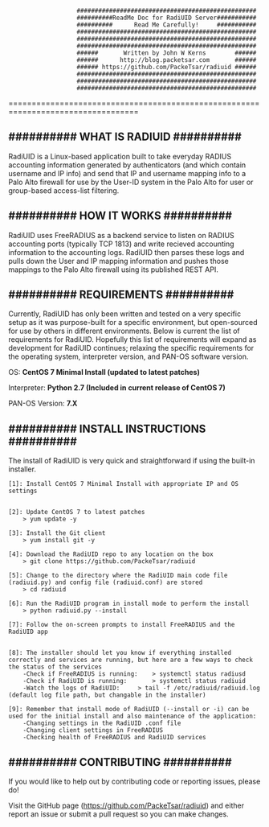                        ##################################################
                       ##########ReadMe Doc for RadiUID Server###########
                       ##########      Read Me Carefully!     ###########
                       ##################################################
                       ##################################################
                       ##################################################
                       ######       Written by John W Kerns        ######
                       ######      http://blog.packetsar.com       ######
                       ###### https://github.com/PackeTsar/radiuid ######
                       ##################################################
                       ##################################################
                       ##################################################
==================================================================================


##########   WHAT IS RADIUID   ##########
-----------------------------------------

RadiUID is a Linux-based application built to take everyday RADIUS accounting information generated by authenticators (and which contain username and IP info) and send that IP and username mapping info to a Palo Alto firewall for use by the User-ID system in the Palo Alto for user or group-based access-list filtering. 


##########   HOW IT WORKS   ##########
--------------------------------------

RadiUID uses FreeRADIUS as a backend service to listen on RADIUS accounting ports (typically TCP 1813) and write recieved accounting information to the accounting logs. RadiUID then parses these logs and pulls down the User and IP mapping information and pushes those mappings to the Palo Alto firewall using its published REST API.


##########   REQUIREMENTS   ##########
--------------------------------------

Currently, RadiUID has only been written and tested on a very specific setup as it was purpose-built for a specific environment, but open-sourced for use by others in different environments. Below is current the list of requirements for RadiUID. Hopefully this list of requirements will expand as development for RadiUID continues; relaxing the specific requirements for the operating system, interpreter version, and PAN-OS software version.

OS:			**CentOS 7 Minimal Install (updated to latest patches)**

Interpreter:		**Python 2.7 (Included in current release of CentOS 7)**

PAN-OS Version:		**7.X**


##########   INSTALL INSTRUCTIONS   ##########
----------------------------------------------

The install of RadiUID is very quick and straightforward if using the built-in installer.

	[1]: Install CentOS 7 Minimal Install with appropriate IP and OS settings


	[2]: Update CentOS 7 to latest patches
		> yum update -y

	[3]: Install the Git client
		> yum install git -y

	[4]: Download the RadiUID repo to any location on the box
		> git clone https://github.com/PackeTsar/radiuid

	[5]: Change to the directory where the RadiUID main code file (radiuid.py) and config file (radiuid.conf) are stored
		> cd radiuid

	[6]: Run the RadiUID program in install mode to perform the install
		> python radiuid.py --install

	[7]: Follow the on-screen prompts to install FreeRADIUS and the RadiUID app


	[8]: The installer should let you know if everything installed correctly and services are running, but here are a few ways to check the status of the services
		-Check if FreeRADIUS is running:	> systemctl status radiusd
		-Check if RadiUID is running:		> systemctl status radiuid
		-Watch the logs of RadiUID:		> tail -f /etc/radiuid/radiuid.log    (default log file path, but changable in the installer)

	[9]: Remember that install mode of RadiUID (--install or -i) can be used for the initial install and also maintenance of the application:
		-Changing settings in the RadiUID .conf file
		-Changing client settings in FreeRADIUS
		-Checking health of FreeRADIUS and RadiUID services


##########   CONTRIBUTING   ##########
--------------------------------------

If you would like to help out by contributing code or reporting issues, please do!

Visit the GitHub page (https://github.com/PackeTsar/radiuid) and either report an issue or submit a pull request so you can make changes.

